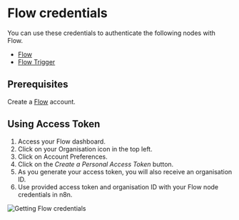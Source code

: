 # Flow credentials

You can use these credentials to authenticate the following nodes with Flow.

- [Flow](/integrations/builtin/app-nodes/n8n-nodes-base.flow/)
- [Flow Trigger](/integrations/builtin/trigger-nodes/n8n-nodes-base.flowtrigger/)

## Prerequisites

Create a [Flow](https://www.getflow.com/) account.

## Using Access Token

1. Access your Flow dashboard.
2. Click on your Organisation icon in the top left.
3. Click on Account Preferences.
4. Click on the *Create a Personal Access Token* button.
5. As you generate your access token, you will also receive an organisation ID.
6. Use provided access token and organisation ID with your Flow node credentials in n8n.

![Getting Flow credentials](/_images/integrations/builtin/credentials/flow/using-access-token.gif)

